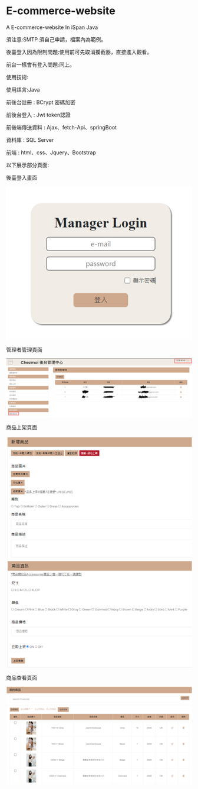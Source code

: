 # E-commerce-website

A E-commerce-website In iSpan Java

須注意:SMTP 須自己申請，檔案內為範例。

後臺登入因為限制問題:使用前可先取消攔截器，直接進入觀看。

前台一樣會有登入問題:同上。

使用技術:

使用語言:Java

前後台註冊 :  BCrypt 密碼加密

前後台登入 :  Jwt token認證

前後端傳送資料 : Ajax、fetch-Api、springBoot

資料庫 : SQL Server

前端 : html、css、Jquery、Bootstrap



以下展示部分頁面:

後臺登入畫面

![image](https://github.com/AJing17/E-commerce-website/blob/main/image-20221112222358808.png)



管理者管理頁面

![image](https://github.com/AJing17/E-commerce-website/blob/main/image-20221112222735185.png)

商品上架頁面

![image](https://github.com/AJing17/E-commerce-website/blob/main/image-20221112222850130.png)

商品查看頁面

![image](https://github.com/AJing17/E-commerce-website/blob/main/image-20221112222924238.png)

